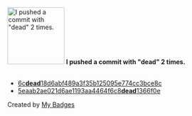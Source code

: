 <img src="https://my-badges.github.io/my-badges/dead-commit.png" alt="I pushed a commit with &quot;dead&quot; 2 times." title="I pushed a commit with &quot;dead&quot; 2 times." width="128">
<strong>I pushed a commit with &quot;dead&quot; 2 times.</strong>
<br><br>

- <a href="https://github.com/Siddhant-K-code/simple-website-template/commit/6cdead18d6abf489a3f35b125095e774cc3bce8c">6c<strong>dead</strong>18d6abf489a3f35b125095e774cc3bce8c</a>
- <a href="https://github.com/Siddhant-K-code/Mandala-Maker/commit/5eaab2ae021d6ae1193aa4464f6c8dead1366f0e">5eaab2ae021d6ae1193aa4464f6c8<strong>dead</strong>1366f0e</a>


Created by <a href="https://github.com/my-badges/my-badges">My Badges</a>